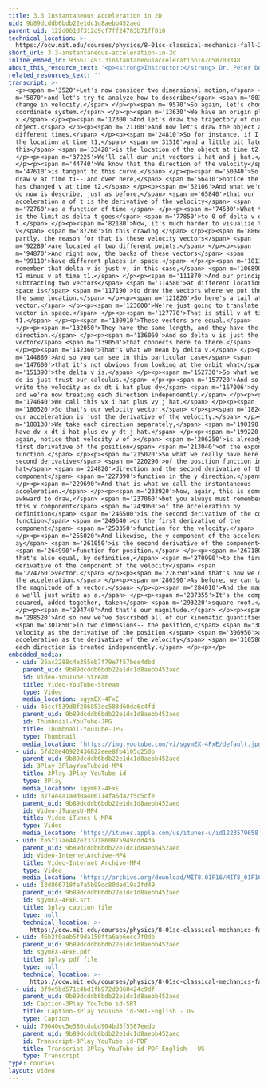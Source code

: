 ```yaml
---
title: 3.3 Instantaneous Acceleration in 2D
uid: 9b89dcddb6bdb22e1dc1d8aebb452aed
parent_uid: 122d061df312d9cf7ff24783b71ff010
technical_location: >-
  https://ocw.mit.edu/courses/physics/8-01sc-classical-mechanics-fall-2016/week-1-kinematics/3.3-instantaneous-acceleration-in-2d/3.3-instantaneous-acceleration-in-2d
short_url: 3.3-instantaneous-acceleration-in-2d
inline_embed_id: 935611493.3instantaneousaccelerationin2d58708348
about_this_resource_text: '<p><strong>Instructor:</strong> Dr. Peter Dourmashkin</p>'
related_resources_text: ''
transcript: >-
  <p><span m='3520'>Let's now consider two dimensional motion,</span> <span
  m='5870'>and let's try to analyze how to describe</span> <span m='8039'>the
  change in velocity.</span> </p><p><span m='9570'>So again, let's choose a
  coordinate system.</span> </p><p><span m='13630'>We have an origin plus y plus
  x.</span> </p><p><span m='17300'>And let's draw the trajectory of our
  object.</span> </p><p><span m='21100'>And now let's draw the object at two
  different times.</span> </p><p><span m='24810'>So for instance, if I call this
  the location at time t1,</span> <span m='31510'>and a little bit later here,
  this</span> <span m='33420'>is the location of the object at time t2.</span>
  </p><p><span m='37225'>We'll call our unit vectors i hat and j hat.</span>
  </p><p><span m='44740'>We know that the direction of the velocity</span> <span
  m='47610'>is tangent to this curve.</span> </p><p><span m='50040'>So if we
  draw v at time t1-- and over here,</span> <span m='56410'>notice the direction
  has changed v at time t2.</span> </p><p><span m='62106'>And what we'd like to
  do now is describe, just as before,</span> <span m='65840'>that our
  acceleration a of t is the derivative of the velocity</span> <span
  m='72760'>as a function of time.</span> </p><p><span m='74530'>What that means
  is the limit as delta t goes</span> <span m='77850'>to 0 of delta v over delta
  t.</span> </p><p><span m='82180'>Now, it's much harder to visualize the delta
  v</span> <span m='87260'>in this drawing.</span> </p><p><span m='88640'>And
  partly, the reason for that is these velocity vectors</span> <span
  m='92289'>are located at two different points.</span> </p><p><span
  m='94870'>And right now, the backs of these vectors</span> <span
  m='99110'>have different places in space.</span> </p><p><span m='101180'>But
  remember that delta v is just v, in this case,</span> <span m='106890'>at time
  t2 minus v at time t1.</span> </p><p><span m='111870'>And our principle for
  subtracting two vectors</span> <span m='114580'>at different locations in
  space is</span> <span m='117190'>to draw the vectors where we put the tails at
  the same location.</span> </p><p><span m='121820'>So here's a tail at this
  vector.</span> </p><p><span m='123600'>We're just going to translate that
  vector in space.</span> </p><p><span m='127770'>That is still v at time
  t1.</span> </p><p><span m='130910'>These vectors are equal.</span>
  </p><p><span m='132050'>They have the same length, and they have the same
  direction.</span> </p><p><span m='136060'>And so delta v is just the
  vector</span> <span m='139050'>that connects here to there.</span>
  </p><p><span m='142360'>That's what we mean by delta v.</span> </p><p><span
  m='144880'>And so you can see in this particular case</span> <span
  m='147600'>that it's not obvious from looking at the orbit what</span> <span
  m='151390'>the delta v is.</span> </p><p><span m='152730'>So what we need to
  do is just trust our calculus.</span> </p><p><span m='157720'>And so when we
  write the velocity as dx dt i hat plus dy</span> <span m='167006'>dy j hat,
  and we're now treating each direction independently.</span> </p><p><span
  m='174640'>We call this vx i hat plus vy j hat.</span> </p><p><span
  m='180520'>So that's our velocity vector.</span> </p><p><span m='182420'>Then
  our acceleration is just the derivative of the velocity.</span> </p><p><span
  m='188130'>We take each direction separately,</span> <span m='190190'>so we
  have dv x dt i hat plus dv y dt j hat.</span> </p><p><span m='199220'>Now,
  again, notice that velocity v of x</span> <span m='206250'>is already the
  first derivative of the position</span> <span m='213040'>of the exponent
  function.</span> </p><p><span m='215020'>So what we really have here is the
  second derivative</span> <span m='220290'>of the position function in the i
  hat</span> <span m='224820'>direction and the second derivative of the
  component</span> <span m='227390'>function in the y direction.</span>
  </p><p><span m='229690'>And that is what we call the instantaneous
  acceleration.</span> </p><p><span m='233920'>Now, again, this is sometimes
  awkward to draw,</span> <span m='237060'>but you always must remember that
  this x component</span> <span m='243060'>of the acceleration by
  definition</span> <span m='246500'>is the second derivative of the component
  function</span> <span m='249640'>or the first derivative of the
  component</span> <span m='253350'>function for the velocity.</span>
  </p><p><span m='255020'>And likewise, the y component of the acceleration
  ay</span> <span m='261050'>is the second derivative of the component</span>
  <span m='264990'>function for position.</span> </p><p><span m='267180'>And
  that's also equal, by definition,</span> <span m='270990'>to the first
  derivative of the component of the velocity</span> <span
  m='274760'>vector.</span> </p><p><span m='276350'>And that's how we describe
  the acceleration.</span> </p><p><span m='280390'>As before, we can talk about
  the magnitude of a vector.</span> </p><p><span m='284010'>And the magnitude of
  a we'll just write as a.</span> </p><p><span m='287355'>It's the components
  squared, added together, taken</span> <span m='293220'>square root.</span>
  </p><p><span m='294740'>And that's our magnitude.</span> </p><p><span
  m='298520'>And so now we've described all of our kinematic quantities</span>
  <span m='301850'>in two dimensions-- the position,</span> <span m='303920'>the
  velocity as the derivative of the position,</span> <span m='306950'>and the
  acceleration as the derivative of the velocity</span> <span m='310580'>where
  each direction is treated independently.</span> </p><p></p>
embedded_media:
  - uid: 26ac2288c4e355eb7f79e7f57bee4dbd
    parent_uid: 9b89dcddb6bdb22e1dc1d8aebb452aed
    id: Video-YouTube-Stream
    title: Video-YouTube-Stream
    type: Video
    media_location: sgymEX-4FxE
  - uid: 46ccf539d8f286853ec583d60da6c4fd
    parent_uid: 9b89dcddb6bdb22e1dc1d8aebb452aed
    id: Thumbnail-YouTube-JPG
    title: Thumbnail-YouTube-JPG
    type: Thumbnail
    media_location: 'https://img.youtube.com/vi/sgymEX-4FxE/default.jpg'
  - uid: 5fd28e40922436822eee8fb4105c250b
    parent_uid: 9b89dcddb6bdb22e1dc1d8aebb452aed
    id: 3Play-3PlayYouTubeid-MP4
    title: 3Play-3Play YouTube id
    type: 3Play
    media_location: sgymEX-4FxE
  - uid: 3774e4a1a9d0a406114fa6da2f5c5cfe
    parent_uid: 9b89dcddb6bdb22e1dc1d8aebb452aed
    id: Video-iTunesU-MP4
    title: Video-iTunes U-MP4
    type: Video
    media_location: 'https://itunes.apple.com/us/itunes-u/id1223579658'
  - uid: fe5f17ae442e23371860975949cdd43a
    parent_uid: 9b89dcddb6bdb22e1dc1d8aebb452aed
    id: Video-InternetArchive-MP4
    title: Video-Internet Archive-MP4
    type: Video
    media_location: 'https://archive.org/download/MIT8.01F16/MIT8_01F16_L03v03_360p.mp4'
  - uid: 13d866718fe7a5b99dc80ded19a2fd49
    parent_uid: 9b89dcddb6bdb22e1dc1d8aebb452aed
    id: sgymEX-4FxE.srt
    title: 3play caption file
    type: null
    technical_location: >-
      https://ocw.mit.edu/courses/physics/8-01sc-classical-mechanics-fall-2016/week-1-kinematics/3.3-instantaneous-acceleration-in-2d/3.3-instantaneous-acceleration-in-2d/sgymEX-4FxE.srt
  - uid: 46b2f0aeb5f9da150ffa6ab6ecc7f0db
    parent_uid: 9b89dcddb6bdb22e1dc1d8aebb452aed
    id: sgymEX-4FxE.pdf
    title: 3play pdf file
    type: null
    technical_location: >-
      https://ocw.mit.edu/courses/physics/8-01sc-classical-mechanics-fall-2016/week-1-kinematics/3.3-instantaneous-acceleration-in-2d/3.3-instantaneous-acceleration-in-2d/sgymEX-4FxE.pdf
  - uid: 3f9e9bd571c4bd1fb972d3060424c9df
    parent_uid: 9b89dcddb6bdb22e1dc1d8aebb452aed
    id: Caption-3Play YouTube id-SRT
    title: Caption-3Play YouTube id-SRT-English - US
    type: Caption
  - uid: 70040ec5e586cdabd904bd5f5587eedb
    parent_uid: 9b89dcddb6bdb22e1dc1d8aebb452aed
    id: Transcript-3Play YouTube id-PDF
    title: Transcript-3Play YouTube id-PDF-English - US
    type: Transcript
type: courses
layout: video
---
```

